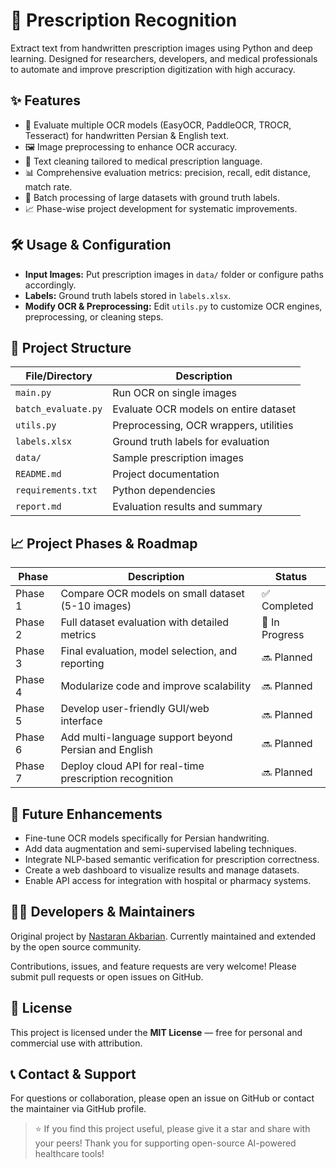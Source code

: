 # 💊 Prescription Recognition

Extract text from handwritten prescription images using Python and deep learning.
Designed for researchers, developers, and medical professionals to automate and improve prescription digitization with high accuracy.

## ✨ Features

- 🧠 Evaluate multiple OCR models (EasyOCR, PaddleOCR, TROCR, Tesseract) for handwritten Persian & English text.
- 🖼️ Image preprocessing to enhance OCR accuracy.
- 🧹 Text cleaning tailored to medical prescription language.
- 📊 Comprehensive evaluation metrics: precision, recall, edit distance, match rate.
- 📁 Batch processing of large datasets with ground truth labels.
- 📈 Phase-wise project development for systematic improvements.

## 🛠 Usage & Configuration

- **Input Images:** Put prescription images in `data/` folder or configure paths accordingly.
- **Labels:** Ground truth labels stored in `labels.xlsx`.
- **Modify OCR & Preprocessing:** Edit `utils.py` to customize OCR engines, preprocessing, or cleaning steps.

## 📂 Project Structure

| File/Directory      | Description                            |
| ------------------- | -------------------------------------- |
| `main.py`           | Run OCR on single images               |
| `batch_evaluate.py` | Evaluate OCR models on entire dataset  |
| `utils.py`          | Preprocessing, OCR wrappers, utilities |
| `labels.xlsx`       | Ground truth labels for evaluation     |
| `data/`             | Sample prescription images             |
| `README.md`         | Project documentation                  |
| `requirements.txt`  | Python dependencies                    |
| `report.md`         | Evaluation results and summary         |

## 📈 Project Phases & Roadmap

| Phase   | Description                                             | Status         |
| ------- | ------------------------------------------------------- | -------------- |
| Phase 1 | Compare OCR models on small dataset (5-10 images)       | ✅ Completed   |
| Phase 2 | Full dataset evaluation with detailed metrics           | 🔄 In Progress |
| Phase 3 | Final evaluation, model selection, and reporting        | 🔜 Planned     |
| Phase 4 | Modularize code and improve scalability                 | 🔜 Planned     |
| Phase 5 | Develop user-friendly GUI/web interface                 | 🔜 Planned     |
| Phase 6 | Add multi-language support beyond Persian and English   | 🔜 Planned     |
| Phase 7 | Deploy cloud API for real-time prescription recognition | 🔜 Planned     |

## 🔮 Future Enhancements

- Fine-tune OCR models specifically for Persian handwriting.
- Add data augmentation and semi-supervised labeling techniques.
- Integrate NLP-based semantic verification for prescription correctness.
- Create a web dashboard to visualize results and manage datasets.
- Enable API access for integration with hospital or pharmacy systems.

## 👩‍💻 Developers & Maintainers

Original project by [Nastaran Akbarian](https://github.com/NastaranAkbarian).
Currently maintained and extended by the open source community.

Contributions, issues, and feature requests are very welcome! Please submit pull requests or open issues on GitHub.

## 📜 License

This project is licensed under the **MIT License** — free for personal and commercial use with attribution.

## 📞 Contact & Support

For questions or collaboration, please open an issue on GitHub or contact the maintainer via GitHub profile.

> ⭐ If you find this project useful, please give it a star and share with your peers!
> Thank you for supporting open-source AI-powered healthcare tools!
